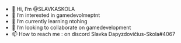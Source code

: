 - 👋 Hi, I’m @SLAVKASKOLA
- 👀 I’m interested in gamedevolmeptnt
- 🌱 I’m currently learning  ntohing
- 💞️ I’m looking to collaborate on gamedevelopment
- 📫 How to reach me : on discord     Slavka Dapyzdovičius-Skola#4067

<!---
SLAVKASKOLA/SLAVKASKOLA is a ✨ special ✨ repository because its `README.md` (this file) appears on your GitHub profile.
You can click the Preview link to take a look at your changes.
--->
